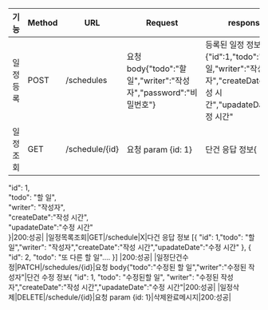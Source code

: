 |기능|Method|URL|Request|response|상태코드|
|---|---|---|---|---|---|
|일정등록|POST|/schedules|요청 body{"todo":"할 일","writer":"작성자","password":"비밀번호"}|등록된 일정 정보{"id":1,"todo":"할일,"writer":"작성자","createDate":"작성 시간","upadateDate":"수정 시간"|200:생성됨|
|일정조회|GET|/schedule/{id}|요청 param {id: 1}|단건 응답 정보{  
"id": 1,  
"todo": "할 일",  
"writer": "작성자",  
"createDate":"작성 시간",  
"upadateDate":"수정 시간"  
}|200:성공|
|일정목록조회|GET|/schedule|X|다건 응답 정보 [{ "id": 1,"todo": "할 일","writer": "작성자","createDate":"작성 시간","upadateDate":"수정 시간" }, { "id": 2, "todo": "또 다른 할 일".... }] |200:성공|
|일정단건수정|PATCH|/schedules/{id}|요청 body{"todo":"수정된 할 일","writer":"수정된 작성자"|단건 수정 정보{ "id": 1, "todo": "수정된할 일", "writer": "수정된 작성자","createDate":"작성 시간","upadateDate":"수정 시간"|200:성공|
|일정삭제|DELETE|/schedule/{id}|요청 param {id: 1}|삭제완료메시지|200:성공|

